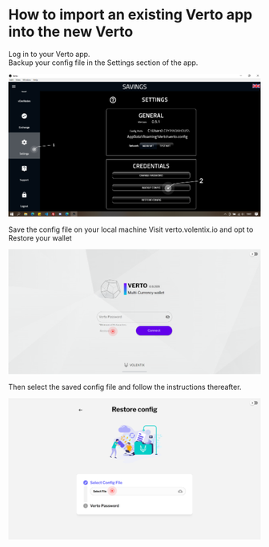 # How to import an existing Verto app into the new Verto
Log in to your Verto app.    
Backup your config file in the Settings section of the app.
     
![](https://raw.githubusercontent.com/Volentix/blog/master/faq/assets/backup-config.png)   
     
Save the config file on your local machine
Visit verto.volentix.io and opt to Restore your wallet
    
![](https://raw.githubusercontent.com/Volentix/blog/master/faq/assets/restore-1.png)   
    
Then select the saved config file and follow the instructions thereafter.   
    
![](https://raw.githubusercontent.com/Volentix/blog/master/faq/assets/restore-2.png)   
